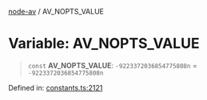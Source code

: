[node-av](../globals.md) / AV\_NOPTS\_VALUE

# Variable: AV\_NOPTS\_VALUE

> `const` **AV\_NOPTS\_VALUE**: `-9223372036854775808n` = `-9223372036854775808n`

Defined in: [constants.ts:2121](https://github.com/seydx/av/blob/f8631fc881b394300b1479f511d55cf1c370a87f/src/constants/constants.ts#L2121)
